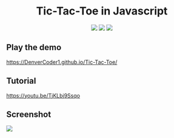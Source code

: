 <h1 align="center">Tic-Tac-Toe in Javascript</h1>
 
<p align="center">
 <a href="https://DenverCoder1.github.io/Tic-Tac-Toe/index.html"><img src="https://img.shields.io/badge/Play-the%20demo-green?style=for-the-badge&logo=plex&logoColor=white"/></a>
  <a href="https://youtu.be/TjKLbj9Ssqo"><img src="https://img.shields.io/badge/Watch%20me-code-red?style=for-the-badge&logo=youtube&logoColor=white"/></a>
  <a href="https://discord.gg/fPrdqh3Zfu" alt="Dev Pro Tips Discussion & Support Server">
    <img src="https://img.shields.io/discord/819650821314052106?color=7289DA&logo=discord&logoColor=white&style=for-the-badge"/></a>
</p>

## Play the demo

https://DenverCoder1.github.io/Tic-Tac-Toe/

## Tutorial

https://youtu.be/TjKLbj9Ssqo

## Screenshot

<a href="https://DenverCoder1.github.io/Tic-Tac-Toe/index.html">
 <img src="https://i.imgur.com/K5k9ouj.png"/>
</a>


